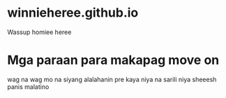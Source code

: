 # winnieheree.github.io
<!DOCTYPE html>
<html>
<head>
  Wassup homiee heree
</head>
<body>
  <h1> Mga paraan para makapag move on</h1>
  <p> wag na wag mo na siyang alalahanin pre kaya niya na sarili niya sheeesh panis malatino</p>
</body>
</html>
